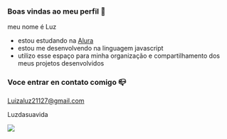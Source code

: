### Boas vindas ao meu perfil 👋

meu nome é Luz

- estou estudando na [Alura](https://www.alura.com.br)
- estou me desenvolvendo na linguagem javascript
- utilizo esse espaço para minha organização e compartilhamento dos meus projetos desenvolvidos

### Voce entrar en contato comigo 📪

Luizaluz21127@gmail.com

Luzdasuavida

![](https://media1.tenor.com/m/pb775b3jCzsAAAAC/starvstheforcesofevil-starbutterfly.gif)
